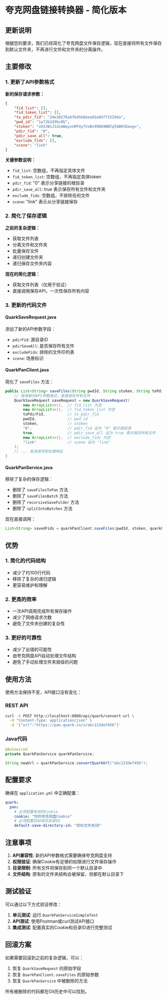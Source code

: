 # 夸克网盘链接转换器 - 简化版本

## 更新说明

根据您的要求，我们已经简化了夸克网盘文件保存逻辑，现在直接将所有文件保存到默认文件夹，不再进行文件和文件夹的分离操作。

## 主要修改

### 1. 更新了API参数格式

**新的保存请求参数：**
```json
{
    "fid_list": [],
    "fid_token_list": [],
    "to_pdir_fid": "24e30276ab7b45b6bea01e84ff2529da",
    "pwd_id": "1a72b2d3bc0b",
    "stoken": "vO3JWsJ1dimWayvnMf4y7VxBn99Ob9NNTqTABHtDavg=",
    "pdir_fid": "0",
    "pdir_save_all": true,
    "exclude_fids": [],
    "scene": "link"
}
```

**关键参数说明：**
- `fid_list`: 空数组，不再指定具体文件
- `fid_token_list`: 空数组，不再指定具体token
- `pdir_fid`: "0" 表示分享链接的根目录
- `pdir_save_all`: true 表示保存所有文件和文件夹
- `exclude_fids`: 空数组，不排除任何文件
- `scene`: "link" 表示从分享链接保存

### 2. 简化了保存逻辑

**之前的复杂逻辑：**
- 获取文件列表
- 分离文件和文件夹
- 批量保存文件
- 递归创建文件夹
- 递归保存文件夹内容

**现在的简化逻辑：**
- 获取文件列表（仅用于验证）
- 直接调用保存API，一次性保存所有内容

### 3. 更新的代码文件

#### QuarkSaveRequest.java
添加了新的API参数字段：
- `pdirFid`: 源目录ID
- `pdirSaveAll`: 是否保存所有文件
- `excludeFids`: 排除的文件ID列表
- `scene`: 场景标识

#### QuarkPanClient.java
简化了 `saveFiles` 方法：
```java
public List<String> saveFiles(String pwdId, String stoken, String toPdirFid) {
    // 使用新的API参数格式，直接保存所有文件
    QuarkSaveRequest saveRequest = new QuarkSaveRequest(
        new ArrayList<>(),  // fid_list 为空
        new ArrayList<>(),  // fid_token_list 为空
        toPdirFid,          // to_pdir_fid
        pwdId,              // pwd_id
        stoken,             // stoken
        "0",                // pdir_fid 设为 "0" 表示根目录
        true,               // pdir_save_all 设为 true 表示保存所有文件
        new ArrayList<>(),  // exclude_fids 为空
        "link"              // scene 设为 "link"
    );
    // ... 发送请求和处理响应
}
```

#### QuarkPanService.java
移除了复杂的保存逻辑：
- 删除了 `saveFilesToPan` 方法
- 删除了 `saveFilesBatch` 方法
- 删除了 `recursiveSaveFolder` 方法
- 删除了 `splitIntoBatches` 方法

现在直接调用：
```java
List<String> savedFids = quarkPanClient.saveFiles(pwdId, stoken, quarkPanConfig.getDefaultSaveDirectoryId());
```

## 优势

### 1. 简化的代码结构
- 减少了约100行代码
- 移除了复杂的递归逻辑
- 更容易维护和理解

### 2. 更高的效率
- 一次API调用完成所有保存操作
- 减少了网络请求次数
- 避免了文件夹创建的复杂性

### 3. 更好的可靠性
- 减少了出错的可能性
- 由夸克网盘API自动处理文件结构
- 避免了手动处理文件夹层级的问题

## 使用方法

使用方法保持不变，API接口没有变化：

### REST API
```bash
curl -X POST http://localhost:8080/api/quark/convert-url \
  -H "Content-Type: application/json" \
  -d '{"url":"https://pan.quark.cn/s/abc123def456"}'
```

### Java代码
```java
@Autowired
private QuarkPanService quarkPanService;

String newUrl = quarkPanService.convertQuarkUrl("abc123def456");
```

## 配置要求

确保在 `application.yml` 中正确配置：

```yaml
quark:
  pan:
    # 必须配置有效的Cookie
    cookie: "你的夸克网盘Cookie"
    # 必须配置目标保存目录ID
    default-save-directory-id: "目标文件夹ID"
```

## 注意事项

1. **API兼容性**: 新的API参数格式需要确保夸克网盘支持
2. **权限验证**: 确保Cookie有足够的权限进行文件保存操作
3. **目录限制**: 所有文件将保存到同一个默认目录中
4. **文件结构**: 原有的文件夹结构会被保留，但都在默认目录下

## 测试验证

可以通过以下方式验证修改：

1. **单元测试**: 运行 `QuarkPanServiceSimpleTest`
2. **API测试**: 使用Postman或curl测试API接口
3. **集成测试**: 配置真实的Cookie和目录ID进行完整测试

## 回滚方案

如果需要回滚到之前的复杂逻辑，可以：
1. 恢复 `QuarkSaveRequest` 的原始字段
2. 恢复 `QuarkPanClient.saveFiles` 的原始参数
3. 恢复 `QuarkPanService` 中被删除的方法

所有被删除的代码都在Git历史中可以找到。
